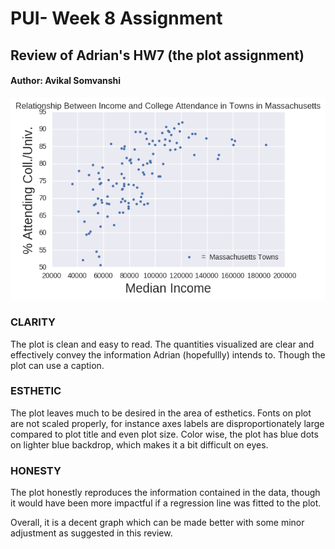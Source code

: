 # PUI- Week 8 Assignment

## Review of Adrian's HW7 (the plot assignment)

#### Author: Avikal Somvanshi 


![Plot 1 Assignment 8:](Adrians_plot.png)

### CLARITY 

The plot is clean and easy to read. The quantities visualized are clear and effectively convey the information Adrian (hopefullly) intends to. Though the plot can use a caption.

### ESTHETIC

The plot leaves much to be desired in the area of esthetics. Fonts on plot are not scaled properly, for instance axes labels are disproportionately large compared to plot title and even plot size. Color wise, the plot has blue dots on lighter blue backdrop, which makes it a bit difficult on eyes. 

### HONESTY

The plot honestly reproduces the information contained in the data, though it would have been more impactful if a regression line was fitted to the plot. 

Overall, it is a decent graph which can be made better with some minor adjustment as suggested in this review.